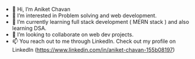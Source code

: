 - 👋 Hi, I’m Aniket Chavan
- 👀 I’m interested in Problem solving 
     and web development.
- 🌱 I’m currently learning full stack 
     development ( MERN stack ) and also learning DSA.
- 💞️ I’m looking to collaborate on web dev projects.
- 📫 You reach out to me through LinkedIn.
     Check out my profile on LinkedIn 
     (https://www.linkedin.com/in/aniket-chavan-155b08197)

<!---
chavananiket38/chavananiket38 is a ✨ special ✨ repository because its `README.md` (this file) appears on your GitHub profile.
You can click the Preview link to take a look at your changes.
--->
